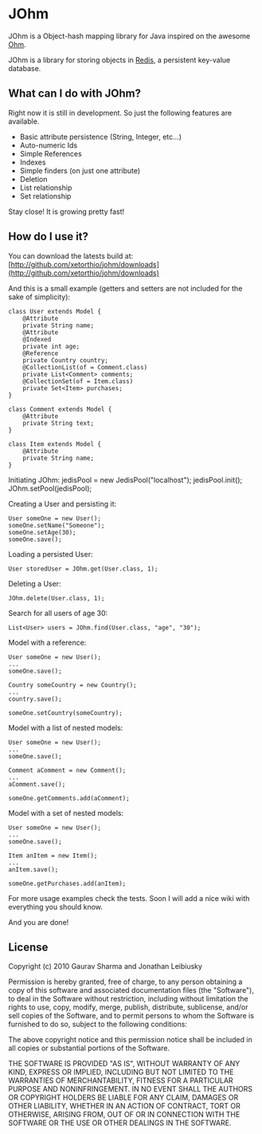 # JOhm

JOhm is a Object-hash mapping library for Java inspired on the awesome [Ohm](http://github.com/soveran/ohm).

JOhm is a library for storing objects in [Redis](http://github.com/antirez/redis), a persistent key-value database.

## What can I do with JOhm?
Right now it is still in development. So just the following features are available.

- Basic attribute persistence (String, Integer, etc...)
- Auto-numeric Ids
- Simple References
- Indexes
- Simple finders (on just one attribute)
- Deletion
- List relationship
- Set relationship

Stay close! It is growing pretty fast!

## How do I use it?

You can download the latests build at: 
    [http://github.com/xetorthio/johm/downloads](http://github.com/xetorthio/johm/downloads)

And this is a small example (getters and setters are not included for the sake of simplicity):
    
    class User extends Model {
    	@Attribute
    	private String name;
    	@Attribute
    	@Indexed
    	private int age;
    	@Reference
    	private Country country;
    	@CollectionList(of = Comment.class)
    	private List<Comment> comments;
    	@CollectionSet(of = Item.class)
    	private Set<Item> purchases;
    }

	class Comment extends Model {
    	@Attribute
    	private String text;
	}

	class Item extends Model {
    	@Attribute
    	private String name;
	}

Initiating JOhm:
    jedisPool = new JedisPool("localhost");
    jedisPool.init();
    JOhm.setPool(jedisPool);

Creating a User and persisting it:

	User someOne = new User();
	someOne.setName("Someone");
	someOne.setAge(30);
	someOne.save();

Loading a persisted User:
	
	User storedUser = JOhm.get(User.class, 1);
	
Deleting a User:

	JOhm.delete(User.class, 1);

Search for all users of age 30:

	List<User> users = JOhm.find(User.class, "age", "30");
	
Model with a reference:

	User someOne = new User();
	...
	someOne.save();

	Country someCountry = new Country();
	...
	country.save();

	someOne.setCountry(someCountry);

Model with a list of nested models:

	User someOne = new User();
	...
	someOne.save();
	
	Comment aComment = new Comment();
	...
	aComment.save();
	
	someOne.getComments.add(aComment);

Model with a set of nested models:

	User someOne = new User();
	...
	someOne.save();
	
	Item anItem = new Item();
	...
	anItem.save();
	
	someOne.getPurchases.add(anItem);

For more usage examples check the tests. Soon I will add a nice wiki with everything you should know.

And you are done!

## License

Copyright (c) 2010 Gaurav Sharma and Jonathan Leibiusky

Permission is hereby granted, free of charge, to any person
obtaining a copy of this software and associated documentation
files (the "Software"), to deal in the Software without
restriction, including without limitation the rights to use,
copy, modify, merge, publish, distribute, sublicense, and/or sell
copies of the Software, and to permit persons to whom the
Software is furnished to do so, subject to the following
conditions:

The above copyright notice and this permission notice shall be
included in all copies or substantial portions of the Software.

THE SOFTWARE IS PROVIDED "AS IS", WITHOUT WARRANTY OF ANY KIND,
EXPRESS OR IMPLIED, INCLUDING BUT NOT LIMITED TO THE WARRANTIES
OF MERCHANTABILITY, FITNESS FOR A PARTICULAR PURPOSE AND
NONINFRINGEMENT. IN NO EVENT SHALL THE AUTHORS OR COPYRIGHT
HOLDERS BE LIABLE FOR ANY CLAIM, DAMAGES OR OTHER LIABILITY,
WHETHER IN AN ACTION OF CONTRACT, TORT OR OTHERWISE, ARISING
FROM, OUT OF OR IN CONNECTION WITH THE SOFTWARE OR THE USE OR
OTHER DEALINGS IN THE SOFTWARE.


